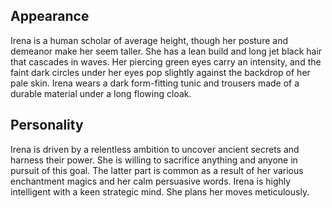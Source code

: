 ## Appearance
Irena is a human scholar of average height, though her posture and demeanor make her seem taller. She has a lean build and long jet black hair that cascades in waves. Her piercing green eyes carry an intensity, and the faint dark circles under her eyes pop slightly against the backdrop of her pale skin. Irena wears a dark form-fitting tunic and trousers made of a durable material under a long flowing cloak.

## Personality
Irena is driven by a relentless ambition to uncover ancient secrets and harness their power. She is willing to sacrifice anything and anyone in pursuit of this goal. The latter part is common as a result of her various enchantment magics and her calm persuasive words. Irena is highly intelligent with a keen strategic mind. She plans her moves meticulously.